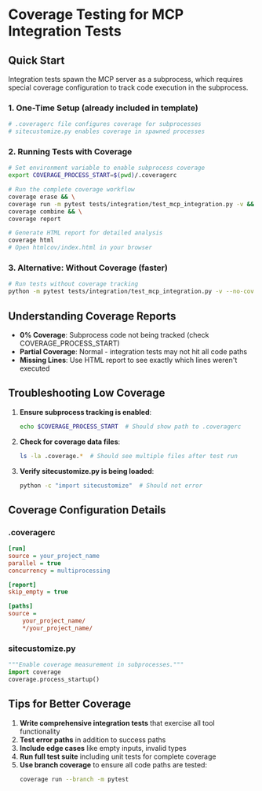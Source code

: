 # Coverage Testing for MCP Integration Tests

## Quick Start

Integration tests spawn the MCP server as a subprocess, which requires special coverage configuration to track code execution in the subprocess.

### 1. One-Time Setup (already included in template)

```bash
# .coveragerc file configures coverage for subprocesses
# sitecustomize.py enables coverage in spawned processes
```

### 2. Running Tests with Coverage

```bash
# Set environment variable to enable subprocess coverage
export COVERAGE_PROCESS_START=$(pwd)/.coveragerc

# Run the complete coverage workflow
coverage erase && \
coverage run -m pytest tests/integration/test_mcp_integration.py -v && \
coverage combine && \
coverage report

# Generate HTML report for detailed analysis
coverage html
# Open htmlcov/index.html in your browser
```

### 3. Alternative: Without Coverage (faster)

```bash
# Run tests without coverage tracking
python -m pytest tests/integration/test_mcp_integration.py -v --no-cov
```

## Understanding Coverage Reports

- **0% Coverage**: Subprocess code not being tracked (check COVERAGE_PROCESS_START)
- **Partial Coverage**: Normal - integration tests may not hit all code paths
- **Missing Lines**: Use HTML report to see exactly which lines weren't executed

## Troubleshooting Low Coverage

1. **Ensure subprocess tracking is enabled**:
   ```bash
   echo $COVERAGE_PROCESS_START  # Should show path to .coveragerc
   ```

2. **Check for coverage data files**:
   ```bash
   ls -la .coverage.*  # Should see multiple files after test run
   ```

3. **Verify sitecustomize.py is being loaded**:
   ```bash
   python -c "import sitecustomize"  # Should not error
   ```

## Coverage Configuration Details

### .coveragerc
```ini
[run]
source = your_project_name
parallel = true
concurrency = multiprocessing

[report]
skip_empty = true

[paths]
source =
    your_project_name/
    */your_project_name/
```

### sitecustomize.py
```python
"""Enable coverage measurement in subprocesses."""
import coverage
coverage.process_startup()
```

## Tips for Better Coverage

1. **Write comprehensive integration tests** that exercise all tool functionality
2. **Test error paths** in addition to success paths  
3. **Include edge cases** like empty inputs, invalid types
4. **Run full test suite** including unit tests for complete coverage
5. **Use branch coverage** to ensure all code paths are tested:
   ```bash
   coverage run --branch -m pytest
   ```